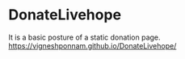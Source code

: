 # DonateLivehope
It is a basic posture of a static donation page.
https://vigneshponnam.github.io/DonateLivehope/
